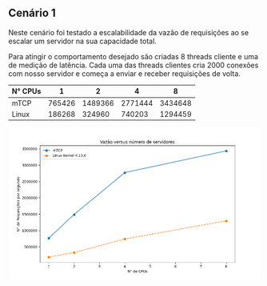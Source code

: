## Cenário 1

Neste cenário foi testado a escalabilidade da vazão de requisições ao se escalar um servidor na sua capacidade total.

Para atingir o comportamento desejado são criadas 8 threads cliente e uma de medição de latência. Cada uma das threads clientes cria 2000 conexões com nosso servidor e começa a enviar e receber requisições de volta.


| N° CPUs 	| 1      	| 2       	| 4       	| 8       	|
|---------	|--------	|---------	|---------	|---------	|
| mTCP    	| 765426 	| 1489366 	| 2771444 	| 3434648 	|
| Linux   	| 186268 	| 324960  	| 740203  	| 1294459 	|

![Gráfico de comparação de vazão entre as duas estratégias](mtcp_vs_linux_throughput.png)
